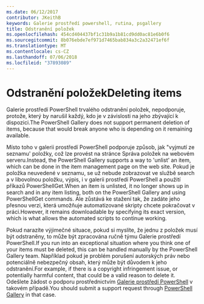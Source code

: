 ```yaml
---
ms.date: 06/12/2017
contributor: JKeithB
keywords: Galerie prostředí powershell, rutina, psgallery
title: Odstranění položek
ms.openlocfilehash: 454cd404437bf1c31b9a1b81cd9dd0ac81e6b0f6
ms.sourcegitcommit: 8b076ebde7ef971d7465bab834a3c2a32471ef6f
ms.translationtype: MT
ms.contentlocale: cs-CZ
ms.lasthandoff: 07/06/2018
ms.locfileid: "37893089"
---
```

# <a name="deleting-items"></a><span data-ttu-id="21891-103">Odstranění položek</span><span class="sxs-lookup"><span data-stu-id="21891-103">Deleting items</span></span>

<span data-ttu-id="21891-104">Galerie prostředí PowerShell trvalého odstranění položek, nepodporuje, protože, který by narušil každý, kdo je v závislosti na jeho zbývající k dispozici.</span><span class="sxs-lookup"><span data-stu-id="21891-104">The PowerShell Gallery does not support permanent deletion of items, because that would break anyone who is depending on it remaining available.</span></span>

<span data-ttu-id="21891-105">Místo toho v galerii prostředí PowerShell podporuje způsob, jak "vyjmutí ze seznamu' položky, což lze provést na stránce Správa položek na webovém serveru.</span><span class="sxs-lookup"><span data-stu-id="21891-105">Instead, the PowerShell Gallery supports a way to 'unlist' an item, which can be done in the item management page on the web site.</span></span>
<span data-ttu-id="21891-106">Pokud je položka neuvedené v seznamu, se už nebude zobrazovat ve službě search a v libovolnou položku, výpis, i v galerii prostředí PowerShell a použití příkazů PowerShellGet.</span><span class="sxs-lookup"><span data-stu-id="21891-106">When an item is unlisted, it no longer shows up in search and in any item listing, both on the PowerShell Gallery and using PowerShellGet commands.</span></span>
<span data-ttu-id="21891-107">Ale zůstává ke stažení tak, že zadáte jeho přesnou verzi, která umožňuje automatizované skripty chcete pokračovat v práci.</span><span class="sxs-lookup"><span data-stu-id="21891-107">However, it remains downloadable by specifying its exact version, which is what allows the automated scripts to continue working.</span></span>

<span data-ttu-id="21891-108">Pokud narazíte výjimečné situace, pokud si myslíte, že jednu z položek musí být odstraněny, to může být zpracována ručně týmu Galerie prostředí PowerShell.</span><span class="sxs-lookup"><span data-stu-id="21891-108">If you run into an exceptional situation where you think one of your items must be deleted, this can be handled manually by the PowerShell Gallery team.</span></span>
<span data-ttu-id="21891-109">Například pokud je problém porušení autorských práv nebo potenciálně nebezpečný obsah, který může být důvodem k jeho odstranění.</span><span class="sxs-lookup"><span data-stu-id="21891-109">For example, if there is a copyright infringement issue, or potentially harmful content, that could be a valid reason to delete it.</span></span>
<span data-ttu-id="21891-110">Odešlete žádost o podporu prostřednictvím [Galerie prostředí PowerShell](http://www.PowerShellGallery.com) v takovém případě.</span><span class="sxs-lookup"><span data-stu-id="21891-110">You should submit a support request through [PowerShell Gallery](http://www.PowerShellGallery.com) in that case.</span></span>